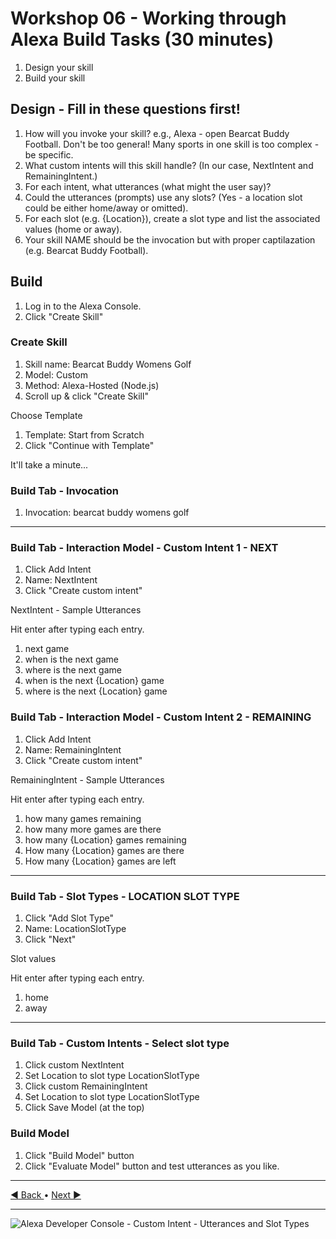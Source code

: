 # Workshop 06 - Working through Alexa Build Tasks (30 minutes)

1. Design your skill
2. Build your skill

## Design - Fill in these questions first! 

1. How will you invoke your skill? e.g., Alexa - open Bearcat Buddy Football. Don't be too general! Many sports in one skill is too complex - be specific. 
2. What custom intents will this skill handle? (In our case, NextIntent and RemainingIntent.)
3. For each intent, what utterances (what might the user say)?
4. Could the utterances (prompts) use any slots? (Yes - a location slot could be either home/away or omitted). 
5. For each slot (e.g. {Location}), create a slot type and list the associated values (home or away). 
6. Your skill NAME should be the invocation but with proper captilazation (e.g. Bearcat Buddy Football).

## Build

1. Log in to the Alexa Console.
2. Click "Create Skill"

### Create Skill

1. Skill name: Bearcat Buddy Womens Golf
2. Model: Custom
3. Method: Alexa-Hosted (Node.js)
4. Scroll up & click "Create Skill"

Choose Template

1. Template: Start from Scratch
2. Click "Continue with Template"

It'll take a minute...

### Build Tab - Invocation

1. Invocation: bearcat buddy womens golf

---

### Build Tab - Interaction Model - Custom Intent 1 - NEXT

1. Click Add Intent
2. Name: NextIntent
3. Click "Create custom intent"

NextIntent - Sample Utterances

Hit enter after typing each entry. 

1. next game
2. when is the next game
3. where is the next game
4. when is the next {Location} game
5. where is the next {Location} game

### Build Tab - Interaction Model - Custom Intent 2 - REMAINING

1. Click Add Intent
2. Name: RemainingIntent
3. Click "Create custom intent"

RemainingIntent - Sample Utterances

Hit enter after typing each entry. 

1. how many games remaining
2. how many more games are there
3. how many {Location} games remaining
4. How many {Location} games are there
5. How many {Location} games are left

---

### Build Tab - Slot Types - LOCATION SLOT TYPE

1. Click "Add Slot Type"
2. Name: LocationSlotType
3. Click "Next"

Slot values

Hit enter after typing each entry.

1. home
2. away

--- 

### Build Tab - Custom Intents - Select slot type

1. Click custom NextIntent
2. Set Location to slot type LocationSlotType
3. Click custom RemainingIntent
4. Set Location to slot type LocationSlotType
5. Click Save Model (at the top)

### Build Model

1. Click "Build Model" button
2. Click "Evaluate Model" button and test utterances as you like. 

---

[:arrow_backward: Back ](./workshop-05.md) • [ Next :arrow_forward:](./workshop-07.md)

---

![Alexa Developer Console - Custom Intent - Utterances and Slot Types](alexa-developer-console-custom-intent-utterances-and-slot-types)
